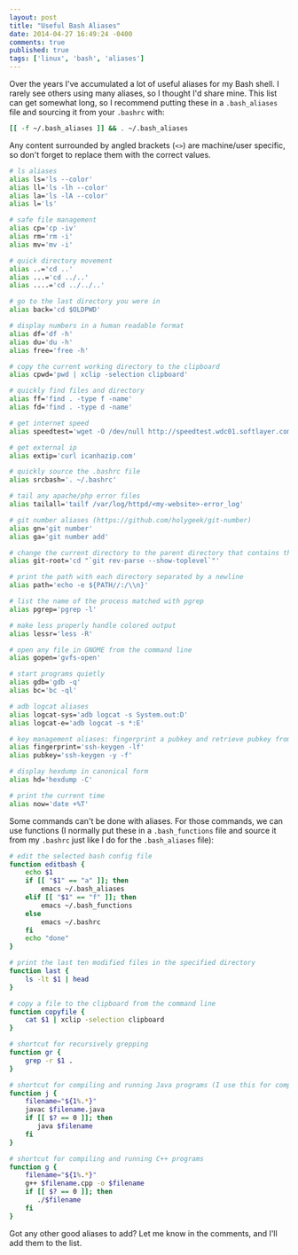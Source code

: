 ```yaml
---
layout: post
title: "Useful Bash Aliases"
date: 2014-04-27 16:49:24 -0400
comments: true
published: true
tags: ['linux', 'bash', 'aliases']
---
```


Over the years I've accumulated a lot of useful aliases for my Bash shell. I rarely see others using many aliases, so I thought I'd share mine. This list can get somewhat long, so I recommend putting these in a `.bash_aliases` file and sourcing it from your `.bashrc` with:

``` bash
[[ -f ~/.bash_aliases ]] && . ~/.bash_aliases
```

Any content surrounded by angled brackets (`<>`) are machine/user specific, so don't forget to replace them with the correct values.

<!-- more -->

``` bash .bash_aliases
# ls aliases
alias ls='ls --color'
alias ll='ls -lh --color'
alias la='ls -lA --color'
alias l='ls'

# safe file management
alias cp='cp -iv'
alias rm='rm -i'
alias mv='mv -i'

# quick directory movement
alias ..='cd ..'
alias ...='cd ../..'
alias ....='cd ../../..'

# go to the last directory you were in
alias back='cd $OLDPWD'

# display numbers in a human readable format
alias df='df -h'
alias du='du -h'
alias free='free -h'

# copy the current working directory to the clipboard
alias cpwd='pwd | xclip -selection clipboard'

# quickly find files and directory
alias ff='find . -type f -name'
alias fd='find . -type d -name'

# get internet speed
alias speedtest='wget -O /dev/null http://speedtest.wdc01.softlayer.com/downloads/test500.zip'

# get external ip
alias extip='curl icanhazip.com'

# quickly source the .bashrc file
alias srcbash='. ~/.bashrc'

# tail any apache/php error files
alias tailall='tailf /var/log/httpd/<my-website>-error_log'

# git number aliases (https://github.com/holygeek/git-number)
alias gn='git number'
alias ga='git number add'

# change the current directory to the parent directory that contains the .git folder
alias git-root='cd "`git rev-parse --show-toplevel`"'

# print the path with each directory separated by a newline
alias path='echo -e ${PATH//:/\\n}'

# list the name of the process matched with pgrep
alias pgrep='pgrep -l'

# make less properly handle colored output
alias lessr='less -R'

# open any file in GNOME from the command line
alias gopen='gvfs-open'

# start programs quietly
alias gdb='gdb -q'
alias bc='bc -ql'

# adb logcat aliases
alias logcat-sys='adb logcat -s System.out:D'
alias logcat-e='adb logcat -s *:E'

# key management aliases: fingerprint a pubkey and retrieve pubkey from a private key
alias fingerprint='ssh-keygen -lf'
alias pubkey='ssh-keygen -y -f'

# display hexdump in canonical form
alias hd='hexdump -C'

# print the current time
alias now='date +%T'
```

Some commands can't be done with aliases. For those commands, we can use functions (I normally put these in a `.bash_functions` file and source it from my `.bashrc` just like I do for the `.bash_aliases` file):

``` bash .bash_functions
# edit the selected bash config file
function editbash {
    echo $1
    if [[ "$1" == "a" ]]; then
        emacs ~/.bash_aliases
    elif [[ "$1" == "f" ]]; then
        emacs ~/.bash_functions
    else
        emacs ~/.bashrc
    fi
    echo "done"
}

# print the last ten modified files in the specified directory
function last {
    ls -lt $1 | head
}

# copy a file to the clipboard from the command line
function copyfile {
    cat $1 | xclip -selection clipboard
}

# shortcut for recursively grepping
function gr {
    grep -r $1 .
}

# shortcut for compiling and running Java programs (I use this for competitions)
function j {
    filename="${1%.*}"
    javac $filename.java
    if [[ $? == 0 ]]; then
       java $filename
    fi
}

# shortcut for compiling and running C++ programs
function g {
    filename="${1%.*}"
    g++ $filename.cpp -o $filename
    if [[ $? == 0 ]]; then
       ./$filename
    fi
}
```

Got any other good aliases to add? Let me know in the comments, and I'll add them to the list.

